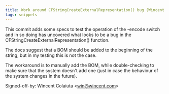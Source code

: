 ```yaml
---
title: Work around CFStringCreateExternalRepresentation() bug (Wincent Strings Utility, b02b784)
tags: snippets
---
```


This commit adds some specs to test the operation of the -encode switch and in so doing has uncovered what looks to be a bug in the CFStringCreateExternalRepresentation() function.

The docs suggest that a BOM should be added to the beginning of the string, but in my testing this is not the case.

The workaround is to manually add the BOM, while double-checking to make sure that the system doesn't add one (just in case the behaviour of the system changes in the future).

Signed-off-by: Wincent Colaiuta &lt;win@wincent.com&gt;
